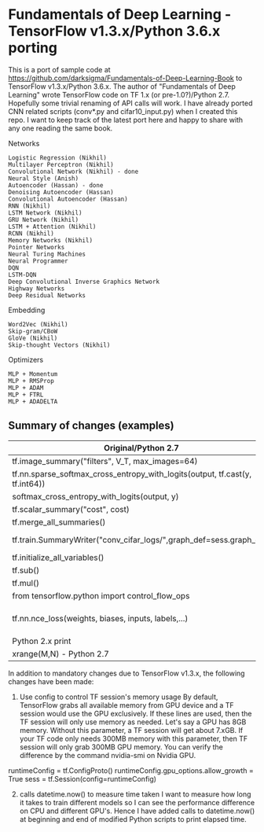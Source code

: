 # Fundamentals of Deep Learning - TensorFlow v1.3.x/Python 3.6.x porting

This is a port of sample code at https://github.com/darksigma/Fundamentals-of-Deep-Learning-Book to TensorFlow v1.3.x/Python 3.6.x. The author of "Fundamentals of Deep Learning" wrote TensorFlow code on TF 1.x (or pre-1.0?)/Python 2.7. Hopefully some trivial renaming of API calls will work. I have already ported CNN related scripts (conv*.py and cifar10_input.py) when I created this repo. I want to keep track of the latest port here and happy to share with any one reading the same book. 

Networks

    Logistic Regression (Nikhil)
    Multilayer Perceptron (Nikhil)
    Convolutional Network (Nikhil) - done
    Neural Style (Anish)
    Autoencoder (Hassan) - done
    Denoising Autoencoder (Hassan)
    Convolutional Autoencoder (Hassan) 
    RNN (Nikhil)
    LSTM Network (Nikhil)
    GRU Network (Nikhil)
    LSTM + Attention (Nikhil)
    RCNN (Nikhil)
    Memory Networks (Nikhil)
    Pointer Networks
    Neural Turing Machines
    Neural Programmer
    DQN
    LSTM-DQN
    Deep Convolutional Inverse Graphics Network
    Highway Networks
    Deep Residual Networks

Embedding

    Word2Vec (Nikhil)
    Skip-gram/CBoW
    GloVe (Nikhil)
    Skip-thought Vectors (Nikhil)

Optimizers

    MLP + Momentum
    MLP + RMSProp
    MLP + ADAM
    MLP + FTRL
    MLP + ADADELTA


## Summary of changes (examples)
|Original/Python 2.7|TF v1.3.x/Python 3.6.x compatible|
|---|---|
|tf.image_summary("filters", V_T, max_images=64)|tf.summary.image("filters", V_T, max_outputs=64)|
|tf.nn.sparse_softmax_cross_entropy_with_logits(output, tf.cast(y, tf.int64))|tf.nn.sparse_softmax_cross_entropy_with_logits(logits=output, labels=tf.cast(y, tf.int64))|
|softmax_cross_entropy_with_logits(output, y)|softmax_cross_entropy_with_logits(logits=output, labels=y)|
|tf.scalar_summary("cost", cost)|tf.summary.scalar("cost", cost)|
|tf.merge_all_summaries()|tf.summary.merge_all()|
|tf.train.SummaryWriter("conv_cifar_logs/",graph_def=sess.graph_def)|tf.summary.FileWriter("tf_events/conv_cifar_logs/", tf.get_default_graph())|
|tf.initialize_all_variables()|tf.global_variables_initializer()|
|tf.sub()|tf.subtract()|
|tf.mul()|tf.multiply()|
|from tensorflow.python import control_flow_ops|from tensorflow.python.ops import control_flow_ops|
|tf.nn.nce_loss(weights, biases, inputs, labels,...)|tf.nn.nce_loss(weights, biases, labels, inputs,...) - not sure if this is an erratta even on pre-1.0 TF. Use named arguments in ported skipgram.py|
|Python 2.x print|Python 3.x style print("string".format(val1,val2,...)|
|xrange(M,N) - Python 2.7|range(M,N) - Python 3.x|

In addition to mandatory changes due to TensorFlow v1.3.x, the following changes have been made:
1. Use config to control TF session's memory usage
By default, TensorFlow grabs all available memory from GPU device and a TF session would use the GPU exclusively. If these lines are used, then the TF session will only use memory as needed. Let's say a GPU has 8GB memory. Without this parameter, a TF session will get about 7.xGB. If your TF code only needs 300MB memory with this parameter, then TF session will only grab 300MB GPU memory. You can verify the difference by the command nvidia-smi on Nvidia GPU.

runtimeConfig = tf.ConfigProto()
runtimeConfig.gpu_options.allow_growth = True
sess = tf.Session(config=runtimeConfig)

2. calls datetime.now() to measure time taken
I want to measure how long it takes to train different models so I can see the performance difference on CPU and different GPU's. Hence I have added calls to datetime.now() at beginning and end of modified Python scripts to print elapsed time. 

